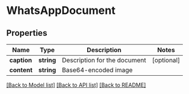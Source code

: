 # WhatsAppDocument

## Properties
Name | Type | Description | Notes
------------ | ------------- | ------------- | -------------
**caption** | **string** | Description for the document | [optional] 
**content** | **string** | Base64-encoded image | 

[[Back to Model list]](../README.md#documentation-for-models) [[Back to API list]](../README.md#documentation-for-api-endpoints) [[Back to README]](../README.md)


